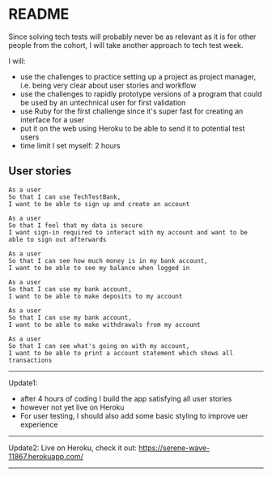 # README

Since solving tech tests will probably never be as relevant as it is for other people from the cohort, I will take another approach to tech test week.

I will:
- use the challenges to practice setting up a project as project manager, i.e. being very clear about user stories and workflow
- use the challenges to rapidly prototype versions of a program that could be used by an untechnical user for first validation
- use Ruby for the first challenge since it's super fast for creating an interface for a user
- put it on the web using Heroku to be able to send it to potential test users
- time limit I set myself: 2 hours

## User stories

```
As a user
So that I can use TechTestBank,
I want to be able to sign up and create an account

As a user
So that I feel that my data is secure
I want sign-in required to interact with my account and want to be able to sign out afterwards

As a user
So that I can see how much money is in my bank account,
I want to be able to see my balance when logged in

As a user
So that I can use my bank account,
I want to be able to make deposits to my account

As a user
So that I can use my bank account,
I want to be able to make withdrawals from my account

As a user
So that I can see what's going on with my account,
I want to be able to print a account statement which shows all transactions

```
---
Update1:
- after 4 hours of coding I build the app satisfying all user stories
- however not yet live on Heroku
- For user testing, I should also add some basic styling to improve uer experience

---
Update2:
Live on Heroku, check it out:
https://serene-wave-11867.herokuapp.com/

---
